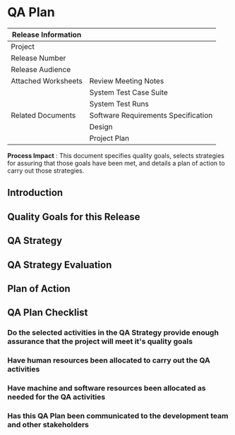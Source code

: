 [comment]: # (For each release, update this file by filling in answers to the questions. In cases where multiple answers are already written, delete those answers that do not apply.)

# QA Plan

| Release Information |                                     |
| ------------------- | ----------------------------------- |
| Project             |                                     |
| Release Number      |                                     |
| Release Audience    |                                     |
| Attached Worksheets | Review Meeting Notes                |
|                     | System Test Case Suite              |
|                     | System Test Runs                    |
| Related Documents   | Software Requirements Specification |
|                     | Design                              |
|                     | Project Plan                        |

**Process Impact** : This document specifies quality goals, selects strategies for assuring that those goals have been met, and details a plan of action to carry out those strategies.

## Introduction

## Quality Goals for this Release

## QA Strategy

## QA Strategy Evaluation

## Plan of Action

## QA Plan Checklist

### Do the selected activities in the QA Strategy provide enough assurance that the project will meet it's quality goals

### Have human resources been allocated to carry out the QA activities

### Have machine and software resources been allocated as needed for the QA activities

### Has this QA Plan been communicated to the development team and other stakeholders